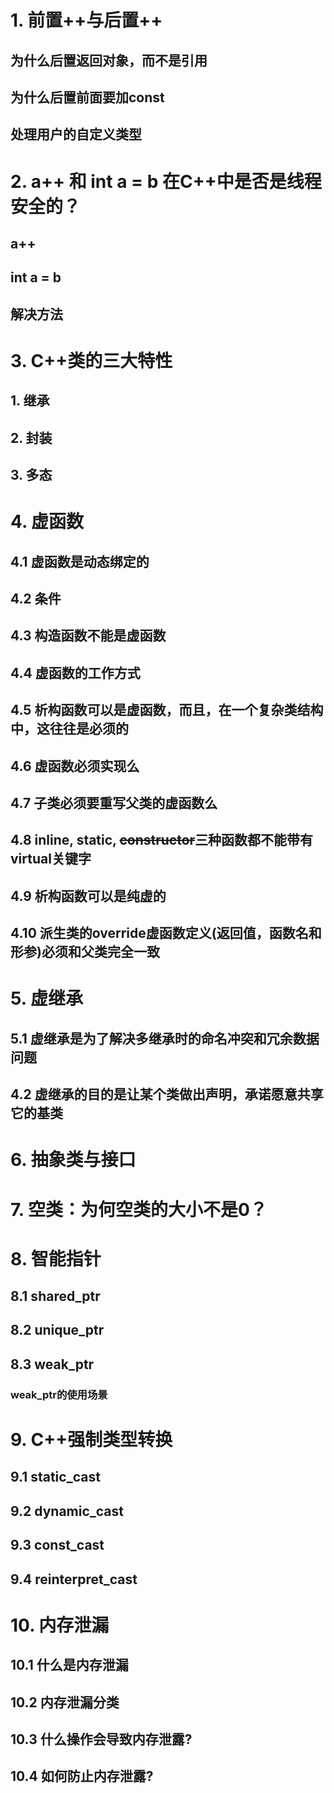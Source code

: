 # 1. 前置++与后置++


## 为什么后置返回对象，而不是引用

## 为什么后置前面要加const

## 处理用户的自定义类型


# 2. a++ 和 int a = b 在C++中是否是线程安全的？

## a++

## int a = b

## 解决方法


# 3. C++类的三大特性

## 1. 继承

## 2. 封装

## 3. 多态


# 4. 虚函数

## 4.1 虚函数是动态绑定的


## 4.2 条件


## 4.3 构造函数不能是虚函数

## 4.4 虚函数的工作⽅式


## 4.5 析构函数可以是虚函数，⽽且，在⼀个复杂类结构中，这往往是必须的


## 4.6 虚函数必须实现么


## 4.7 子类必须要重写父类的虚函数么


## 4.8 inline, static, ~~constructor~~三种函数都不能带有virtual关键字


## 4.9 析构函数可以是纯虚的


## 4.10 派⽣类的override虚函数定义(返回值，函数名和形参)必须和⽗类完全⼀致


# 5. 虚继承

## 5.1 虚继承是为了解决多继承时的命名冲突和冗余数据问题


## 4.2 虚继承的目的是让某个类做出声明，承诺愿意共享它的基类


# 6. 抽象类与接口


# 7. 空类：为何空类的大小不是0？


# 8. 智能指针


## 8.1 shared_ptr


## 8.2 unique_ptr


## 8.3 weak_ptr


### weak_ptr的使用场景


# 9. C++强制类型转换


## 9.1 static_cast

## 9.2 dynamic_cast


## 9.3 const_cast


## 9.4 reinterpret_cast


# 10. 内存泄漏

## 10.1 什么是内存泄漏

## 10.2 内存泄漏分类
  
## 10.3 什么操作会导致内存泄露?

## 10.4 如何防止内存泄露?































